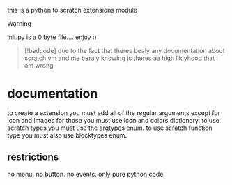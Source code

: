 this is a python to scratch extensions module
> [!WARNING]
> init.py is a 0 byte file....
> enjoy :)

>  [!badcode]
> due to the fact that theres bealy any documentation about scratch vm and me beraly knowing
> js theres aa high liklyhood that i am wrong
# documentation
to create a extension you must add all of the regular arguments except for icon and images for those you must use icon and colors dictionary.
to use scratch types you must use the argtypes enum.
to use scratch function type you must also use blocktypes enum.

## restrictions
no menu.
no button.
no events.
only pure python code
